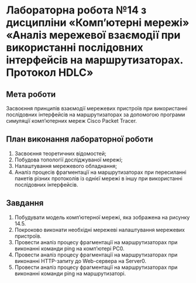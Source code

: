 # Лабораторна робота №14 з дисципліни «Комп’ютерні мережі» «Аналіз мережевої взаємодії при використанні послідовних інтерфейсів на маршрутизаторах. Протокол HDLC»

## Мета роботи
Засвоєння принципів взаємодії мережевих пристроїв при використанні послідовних інтерфейсів на маршрутизаторах за допомогою програми симуляції комп’ютерних мереж Cisco Packet Tracer.

## План виконання лабораторної роботи
1. Засвоєння теоретичних відомостей;
2. Побудова топології досліджуваної мережі;
3. Налаштування мережевого обладнання;
4. Аналіз процесів фрагментації на маршрутизаторах при пересиланні пакетів різних протоколів із однієї мережі в іншу при використанні послідовних інтерфейсів.

## Завдання
1. Побудувати модель комп’ютерної мережі, яка зображена на рисунку 14.5.
2. Покроково виконати необхідні мережеві налаштування мережевих пристроїв.
3. Провести аналіз процесу фрагментації на маршрутизаторах при виконанні команди ping на комп’ютері PC0.
4. Провести аналіз процесу фрагментації на маршрутизаторах при виконанні HTTP-запиту до Web-сервера на Server0.
5. Провести аналіз процесу фрагментації на маршрутизаторах при виконанні команди ping на маршрутизаторі.
